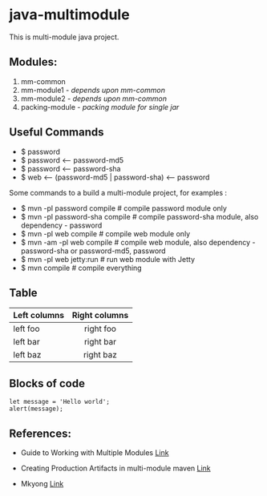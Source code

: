 # java-multimodule

This is multi-module java project.

## Modules:
1. mm-common
1. mm-module1 	- _depends upon mm-common_  
1. mm-module2	- _depends upon mm-common_
1. packing-module - _packing module for single jar_

## Useful Commands

* $ password 
* $ password <-- password-md5
* $ password <-- password-sha
* $ web <-- (password-md5 | password-sha) <-- password

Some commands to a build a multi-module project, for examples :

* $ mvn -pl password compile		# compile password module only	
* $ mvn -pl password-sha compile	# compile password-sha module, also dependency - password
* $ mvn -pl web compile			# compile web module only	
* $ mvn -am -pl web compile		# compile web module, also dependency - password-sha or password-md5, password
* $ mvn -pl web jetty:run 			# run web module with Jetty
* $ mvn compile 					# compile everything


## Table

| Left columns  | Right columns |
| ------------- |:-------------:|
| left foo      | right foo     |
| left bar      | right bar     |
| left baz      | right baz     |

## Blocks of code

```
let message = 'Hello world';
alert(message);
```
## References:

* Guide to Working with Multiple Modules [Link](https://maven.apache.org/guides/mini/guide-multiple-modules.html)

* Creating Production Artifacts in multi-module maven [Link](https://everyday.codes/java/creating-production-artifacts-in-a-multi-module-maven-project/)

* Mkyong [Link](https://mkyong.com/maven/maven-how-to-create-a-multi-module-project/)


    